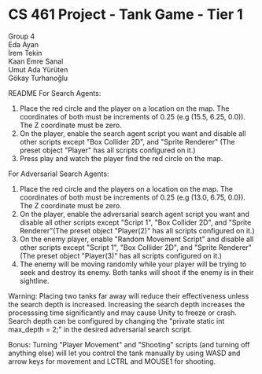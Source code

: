 # CS 461 Project - Tank Game - Tier 1

Group 4\
Eda Ayan\
İrem Tekin\
Kaan Emre Sanal\
Umut Ada Yürüten\
Gökay Turhanoğlu


README
For Search Agents:
1) Place the red circle and the player on a location on the map. The coordinates of both must be increments of 0.25 (e.g (15.5, 6.25, 0.0)). The Z coordinate must be zero.
2) On the player, enable the search agent script you want and disable all other scripts except "Box Collider 2D", and "Sprite Renderer" (The preset object "Player" has all scripts configured on it.)
3) Press play and watch the player find the red circle on the map.

For Adversarial Search Agents:
1) Place the red circle and the players on a location on the map. The coordinates of both must be increments of 0.25 (e.g (13.0, 6.75, 0.0)). The Z coordinate must be zero.
2) On the player, enable the adversarial search agent script you want and disable all other scripts except "Script 1", "Box Collider 2D", and "Sprite Renderer"(The preset object "Player(2)" has all scripts configured on it.)
3) On the enemy player, enable "Random Movement Script" and disable all other scripts except "Script 1", "Box Collider 2D", and "Sprite Renderer"(The preset object "Player(3)" has all scripts configured on it.)
4) The enemy will be moving randomly while your player will be trying to seek and destroy its enemy. Both tanks will shoot if the enemy is in their sightline.

Warning: Placing two tanks far away will reduce their effectiveness unless the search depth is increased. Increasing the search depth increases the processsing time significantly and may cause Unity to freeze or crash. Search depth can be configured by changing the "private static int max_depth = 2;" in the desired adversarial search script.

Bonus: Turning "Player Movement" and "Shooting" scripts (and turning off anything else) will let you control the tank manually by using WASD and arrow keys for movement and LCTRL and MOUSE1 for shooting.

